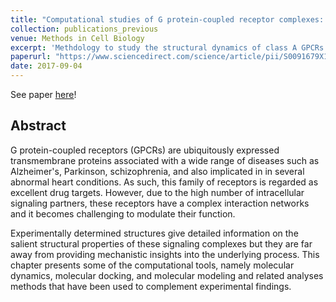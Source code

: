 ```yaml
---
title: "Computational studies of G protein-coupled receptor complexes: Structure and dynamics"
collection: publications_previous
venue: Methods in Cell Biology
excerpt: 'Methdology to study the structural dynamics of class A GPCRs.'
paperurl: "https://www.sciencedirect.com/science/article/pii/S0091679X17301000"
date: 2017-09-04
---
```


See paper <u><a href="{{page.paperurl}}">here</a></u>!

## Abstract 

G protein-coupled receptors (GPCRs) are ubiquitously expressed transmembrane proteins associated with a wide range of diseases such as Alzheimer's, Parkinson, schizophrenia, and also implicated in in several abnormal heart conditions. As such, this family of receptors is regarded as excellent drug targets. However, due to the high number of intracellular signaling partners, these receptors have a complex interaction networks and it becomes challenging to modulate their function.

Experimentally determined structures give detailed information on the salient structural properties of these signaling complexes but they are far away from providing mechanistic insights into the underlying process. This chapter presents some of the computational tools, namely molecular dynamics, molecular docking, and molecular modeling and related analyses methods that have been used to complement experimental findings.
